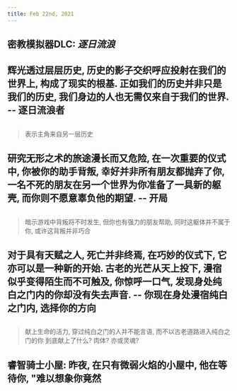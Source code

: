 ```yaml
---
title: Feb 22nd, 2021
---
```


## 密教模拟器DLC: _逐日流浪_
## 辉光透过层层历史, 历史的影子交织呼应投射在我们的世界上, 构成了现实的根基. 正如我们的历史并非只是我们的历史, 我们身边的人也无需仅来自于我们的世界.   -- 逐日流浪者
##
> 表示主角来自另一层历史
## 研究无形之术的旅途漫长而又危险, 在一次重要的仪式中, 你被你的助手背叛, 幸好并非所有朋友都抛弃了你, 一名不死的朋友在另一个世界为你准备了一具新的躯壳, 而你则不愿意辜负他的期望. -- 开局
##
> 暗示游戏中背叛将不时发生, 但你也有强力的朋友帮助, 同时这躯体并不属于你, 或许这背叛并非巧合
## 对于具有天赋之人, 死亡并非终焉, 在巧妙的仪式下, 它亦可以是一种新的开始.  古老的光芒从天上投下, 漫宿似乎变得陌生而不可触及, 你惊呼一口气, 发现身处纯白之门内的你却没有失去声音. -- 你现在身处漫宿纯白之门内, 选择你的方向
##
> 献上生命的活力, 穿过纯白之门的人并不能言语, 而不以古老道路进入纯白之门的你 到底献上了什么? 肉体? 亦或灵魂?
## 睿智骑士小屋: 昨夜, 在只有微弱火焰的小屋中, 他在等待你, "难以想象你竟然
